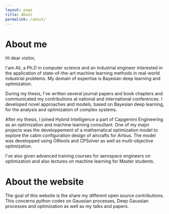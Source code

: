 ```yaml
---
layout: page
title: About
permalink: /about/
---
```


# About me

Hi dear visitor,

I'am Ali, a Ph.D in computer science and an industrial engineer interested in the application of state-of-the-art machine learning methods in real-world industrial problems. My domain of expertise is Bayesian deep learning and optimization. 

During my thesis, I've written several journal papers and book chapters and communicated my contributions at national and international conferences. I developed novel approaches and models, based on Bayesian deep learning, for the analysis and optimization of complex systems. 

After my thesis, I joined Hybrid Intelligence a part of Capgemini Engineering as an optimization and machine learning consultant. One of my major projects was the developpement of a mathematical optimization model  to explore the cabin configuration design of aircrafts for Airbus. The model was developped using ORtools and CPSolver as well as multi-objective optimization.

I've also given advanced training courses for aerospace engineers on optimization and also lectures on machine learning for Master students.

# About the website

The goal of this website is the share my different open source contributions. This concerns python codes on Gaussian processes, Deep Gaussian processes and optimization as well as my talks and papers.



